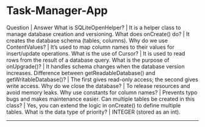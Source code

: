 # Task-Manager-App

Question | Answer
What is SQLiteOpenHelper? 
| It is a helper class to manage database creation and versioning.
What does onCreate() do? 
| It creates the database schema (tables, columns).
Why do we use ContentValues? 
| It’s used to map column names to their values for insert/update operations.
What is the use of Cursor? 
| It is used to read rows from the result of a database query.
What is the purpose of onUpgrade()? 
| It handles schema changes when the database version increases.
Difference between getReadableDatabase() and getWritableDatabase()? 
| The first gives read-only access; the second gives write access.
Why do we close the database? 
| To release resources and avoid memory leaks.
Why use constants for column names? 
| Prevents typo bugs and makes maintenance easier.
Can multiple tables be created in this class? 
| Yes, you can extend the logic in onCreate() to define multiple tables.
What is the data type of priority? 
| INTEGER (stored as an int).


-------------------------------------------------------------------------------------------

